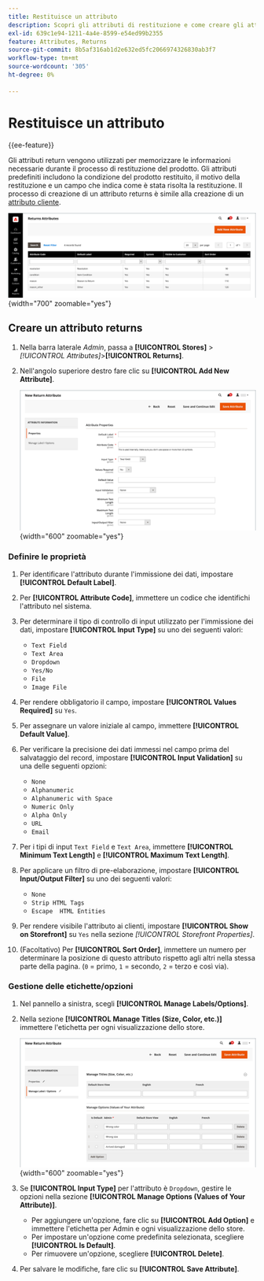 ```yaml
---
title: Restituisce un attributo
description: Scopri gli attributi di restituzione e come creare gli attributi necessari per l’elaborazione dei resi sul tuo store.
exl-id: 639c1e94-1211-4a4e-8599-e54ed99b2355
feature: Attributes, Returns
source-git-commit: 8b5af316ab1d2e632ed5fc2066974326830ab3f7
workflow-type: tm+mt
source-wordcount: '305'
ht-degree: 0%

---
```


# Restituisce un attributo

{{ee-feature}}

Gli attributi return vengono utilizzati per memorizzare le informazioni necessarie durante il processo di restituzione del prodotto. Gli attributi predefiniti includono la condizione del prodotto restituito, il motivo della restituzione e un campo che indica come è stata risolta la restituzione. Il processo di creazione di un attributo returns è simile alla creazione di un [attributo cliente](../customers/attribute-properties.md).

![Amministratore - Restituisce gli attributi](./assets/attribute-returns.png){width="700" zoomable="yes"}

## Creare un attributo returns

1. Nella barra laterale _Admin_, passa a **[!UICONTROL Stores]** > _[!UICONTROL Attributes]_>**[!UICONTROL Returns]**.

1. Nell&#39;angolo superiore destro fare clic su **[!UICONTROL Add New Attribute]**.

   ![Nuovo valore restituito - Proprietà attributo](./assets/attribute-returns-new-properties.png){width="600" zoomable="yes"}

### Definire le proprietà

1. Per identificare l&#39;attributo durante l&#39;immissione dei dati, impostare **[!UICONTROL Default Label]**.

1. Per **[!UICONTROL Attribute Code]**, immettere un codice che identifichi l&#39;attributo nel sistema.

1. Per determinare il tipo di controllo di input utilizzato per l&#39;immissione dei dati, impostare **[!UICONTROL Input Type]** su uno dei seguenti valori:

   - `Text Field`
   - `Text Area`
   - `Dropdown`
   - `Yes/No`
   - `File`
   - `Image File`

1. Per rendere obbligatorio il campo, impostare **[!UICONTROL Values Required]** su `Yes`.

1. Per assegnare un valore iniziale al campo, immettere **[!UICONTROL Default Value]**.

1. Per verificare la precisione dei dati immessi nel campo prima del salvataggio del record, impostare **[!UICONTROL Input Validation]** su una delle seguenti opzioni:

   - `None`
   - `Alphanumeric`
   - `Alphanumeric with Space`
   - `Numeric Only`
   - `Alpha Only`
   - `URL`
   - `Email`

1. Per i tipi di input `Text Field` e `Text Area`, immettere **[!UICONTROL Minimum Text Length]** e **[!UICONTROL Maximum Text Length]**.

1. Per applicare un filtro di pre-elaborazione, impostare **[!UICONTROL Input/Output Filter]** su uno dei seguenti valori:

   - `None`
   - `Strip HTML Tags`
   - `Escape  HTML Entities`

1. Per rendere visibile l&#39;attributo ai clienti, impostare **[!UICONTROL Show on Storefront]** su `Yes` nella sezione _[!UICONTROL Storefront Properties]_.

1. (Facoltativo) Per **[!UICONTROL Sort Order]**, immettere un numero per determinare la posizione di questo attributo rispetto agli altri nella stessa parte della pagina. (`0` = primo, `1` = secondo, `2` = terzo e così via).

### Gestione delle etichette/opzioni

1. Nel pannello a sinistra, scegli **[!UICONTROL Manage Labels/Options]**.

1. Nella sezione **[!UICONTROL Manage Titles (Size, Color, etc.)]** immettere l&#39;etichetta per ogni visualizzazione dello store.

   ![Gestisci etichette](./assets/return-attributes.png){width="600" zoomable="yes"}

1. Se **[!UICONTROL Input Type]** per l&#39;attributo è `Dropdown`, gestire le opzioni nella sezione **[!UICONTROL Manage Options (Values of Your Attribute)]**.

   - Per aggiungere un&#39;opzione, fare clic su **[!UICONTROL Add Option]** e immettere l&#39;etichetta per Admin e ogni visualizzazione dello store.
   - Per impostare un&#39;opzione come predefinita selezionata, scegliere **[!UICONTROL Is Default]**.
   - Per rimuovere un&#39;opzione, scegliere **[!UICONTROL Delete]**.

1. Per salvare le modifiche, fare clic su **[!UICONTROL Save Attribute]**.
